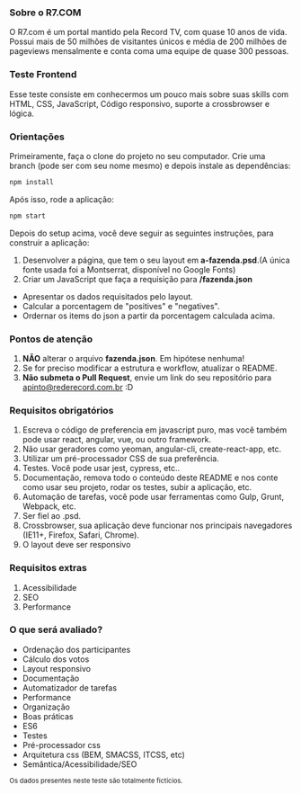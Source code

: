 
### Sobre o R7.COM
O R7.com é um portal mantido pela Record TV, com quase 10 anos de vida. Possui mais de 50 milhões de visitantes únicos e média de 200 milhões de pageviews mensalmente e conta coma uma equipe de quase 300 pessoas.

### Teste Frontend
Esse teste consiste em conhecermos um pouco mais sobre suas skills com HTML, CSS, JavaScript, Código responsivo, suporte a crossbrowser e lógica.

### Orientações
Primeiramente, faça o clone do projeto no seu computador.
Crie uma branch (pode ser com seu nome mesmo) e depois instale as dependências:

```sh
npm install
```

Após isso, rode a aplicação:
```sh
npm start
```

Depois do setup acima, você deve seguir as seguintes instruções, para construir a aplicação:

1. Desenvolver a página, que tem o seu layout em **a-fazenda.psd**.(A única fonte usada foi a Montserrat, disponível no Google Fonts)
1. Criar um JavaScript que faça a requisição para **/fazenda.json**
  * Apresentar os dados requisitados pelo layout.
  * Calcular a porcentagem de "positives" e "negatives".
  * Ordernar os items do json a partir da porcentagem calculada acima.

### Pontos de atenção
1. **NÃO** alterar o arquivo **fazenda.json**. Em hipótese nenhuma!
1. Se for preciso modificar a estrutura e workflow, atualizar o README.
1. **Não submeta o Pull Request**, envie um link do seu repositório para apinto@rederecord.com.br :D

### Requisitos obrigatórios
1. Escreva  o código de preferencia em javascript puro, mas você também pode usar react, angular, vue, ou outro framework.
1. Não usar geradores como yeoman, angular-cli, create-react-app, etc.
1. Utilizar um pré-processador CSS de sua preferência.
1. Testes. Você pode usar jest, cypress, etc..
1. Documentação, remova todo o conteúdo deste README e nos conte como usar seu projeto, rodar os testes, subir a aplicação, etc.
1. Automação de tarefas, você pode usar ferramentas como Gulp, Grunt, Webpack, etc.
1. Ser fiel ao .psd.
1. Crossbrowser, sua aplicação deve funcionar nos principais navegadores (IE11+, Firefox, Safari, Chrome).
1. O layout deve ser responsivo

### Requisitos extras
1. Acessibilidade
1. SEO
1. Performance

### O que será avaliado?
- Ordenação dos participantes
- Cálculo dos votos
- Layout responsivo
- Documentação
- Automatizador de tarefas
- Performance
- Organização
- Boas práticas
- ES6
- Testes
- Pré-processador css
- Arquitetura css (BEM, SMACSS, ITCSS, etc)
- Semântica/Acessibilidade/SEO

<sub>Os dados presentes neste teste são totalmente fictícios.</sub>
